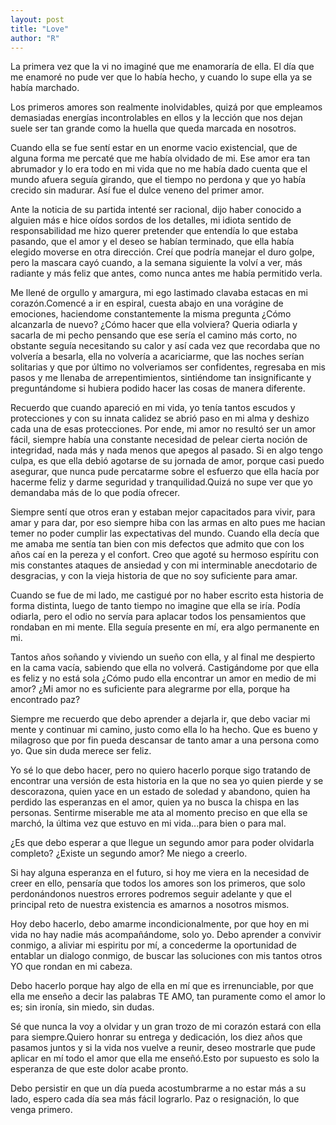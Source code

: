 ```yaml
---
layout: post
title: "Love"
author: "R"
---
```


La primera vez que la vi no imaginé que me enamoraría de ella. El día que me enamoré no pude ver que lo había hecho, y  cuando lo supe ella ya se había marchado.

Los primeros amores son realmente inolvidables, quizá por que empleamos demasiadas energías incontrolables en ellos y la lección que nos dejan suele ser tan grande como la huella que queda marcada en nosotros.

Cuando ella se fue sentí estar en un enorme vacio existencial, que de alguna forma me percaté que me había olvidado de mi. Ese amor era tan abrumador y lo era todo en mi vida que no me había dado cuenta que el mundo afuera  seguía girando, que el tiempo no perdona y que yo había crecido sin madurar. Así fue el dulce veneno del primer amor.

Ante la noticia de su partida intenté ser racional, dijo haber conocido a alguien más e hice oídos sordos de los detalles, mi idiota sentido de responsabilidad me hizo querer pretender que entendía lo que estaba pasando, que el amor y el deseo se habían  terminado, que ella había elegido moverse en otra dirección. Creí que podría manejar el duro golpe, pero la mascara cayó cuando, a la semana siguiente la volví a ver, más radiante y más feliz que antes, como nunca antes me había permitido verla.

Me llené de orgullo y amargura, mi ego lastimado clavaba estacas en mi corazón.Comencé a ir en espiral, cuesta abajo en una vorágine de emociones, haciendome constantemente la misma pregunta ¿Cómo alcanzarla de nuevo? ¿Cómo hacer que ella volviera? Queria odiarla y sacarla de mi pecho pensando que ese sería el camino más corto, no obstante seguía necesitando su calor y así cada vez que recordaba que no volvería a besarla, ella no volvería a acariciarme, que las noches serían solitarias y que por último no volveriamos ser confidentes, regresaba en mis pasos y me llenaba de arrepentimientos, sintiéndome tan insignificante y preguntándome si hubiera podido hacer las cosas de manera diferente.

Recuerdo que cuando apareció en mi vida, yo tenía tantos escudos y protecciones y con su innata calidez se abrió paso en mi alma y deshizo cada una de esas protecciones. Por ende, mi amor no resultó ser un amor fácil, siempre había una constante necesidad de pelear cierta noción de integridad, nada más y nada menos que apegos al pasado. Si en algo tengo culpa, es que ella debió agotarse de su jornada de amor, porque casi puedo asegurar, que nunca pude percatarme sobre el esfuerzo que ella hacía por hacerme feliz y darme seguridad y tranquilidad.Quizá no supe ver que yo demandaba más de lo que podía ofrecer.

Siempre sentí que otros eran y estaban mejor capacitados para vivir, para amar y para dar, por eso siempre hiba con las armas en alto pues me hacian temer no poder cumplir las expectativas del mundo. Cuando ella decía que me amaba me sentía tan bien con mis defectos que admito que con los años caí en la pereza y el confort. Creo que agoté su hermoso espíritu con mis constantes ataques de ansiedad y con mi interminable anecdotario de desgracias, y con la vieja historia de que no soy suficiente para amar.

Cuando se fue de mi lado, me castigué por no haber escrito esta historia de forma distinta, luego de tanto tiempo no imagine que ella se iría. Podía odiarla, pero el odio no servía para aplacar todos los pensamientos que rondaban en mi mente. Ella seguía presente en mí, era algo permanente en mi.

Tantos años soñando y viviendo un sueño con ella, y al final me despierto en la cama vacía, sabiendo que ella no volverá. Castigándome por que ella es feliz y no está sola ¿Cómo pudo ella encontrar un amor en medio de mi amor? ¿Mi amor no es suficiente para alegrarme por ella, porque ha encontrado paz?

Siempre me recuerdo que debo aprender a dejarla ir, que debo vaciar mi mente y continuar mi camino, justo como ella lo ha hecho. Que es bueno y milagroso que por fin pueda descansar de tanto amar a una persona como yo. Que sin duda merece ser feliz.

Yo sé lo que debo hacer, pero no quiero hacerlo porque sigo tratando de encontrar una versión de esta historia en la que no sea yo quien pierde y se descorazona, quien yace en un estado de soledad y abandono, quien ha perdido las esperanzas en el amor, quien ya no busca la chispa en las personas. Sentirme miserable me ata al momento preciso en que ella se marchó, la última vez que estuvo en mi vida...para bien o para mal.

¿Es que debo esperar a que llegue un segundo amor para poder olvidarla completo? ¿Existe un segundo amor? Me niego a creerlo.

Si hay alguna esperanza en el futuro, si hoy me viera en la necesidad de creer en ello, pensaría que todos los amores son los primeros, que solo perdonándonos nuestros errores podremos seguir adelante y que el principal reto de nuestra existencia es amarnos a nosotros mismos.

Hoy debo hacerlo, debo amarme incondicionalmente, por que hoy en mi vida no hay nadie más acompañándome, solo yo. Debo aprender a convivir conmigo, a aliviar mi espiritu por mí, a concederme la oportunidad de entablar un dialogo conmigo, de buscar las soluciones con mis tantos otros YO que rondan en mi cabeza.

Debo hacerlo porque hay algo de ella en mí que es irrenunciable, por que ella me enseño a decir las palabras TE AMO, tan puramente como el amor lo es; sin ironía, sin miedo, sin dudas.

Sé que nunca la voy a olvidar y un gran trozo de mi corazón estará con ella para siempre.Quiero honrar su entrega y dedicación, los diez años que pasamos juntos y si la vida nos vuelve a reunir, deseo mostrarle que pude aplicar en mí todo el amor que ella me enseñó.Esto por supuesto es solo la esperanza de que este dolor acabe pronto. 

Debo persistir en que un día pueda acostumbrarme a no estar más a su lado, espero cada día sea más fácil lograrlo. Paz o resignación, lo que venga  primero.
